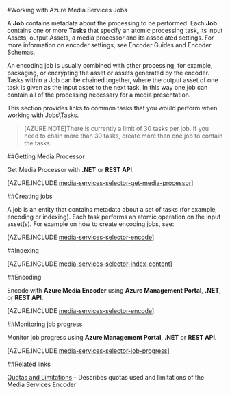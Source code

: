 <properties 
	pageTitle="Working with Azure Media Services Jobs" 
	description="This topics gives an overview of how to manage Managing Azure Media Services Jobs." 
	services="media-services" 
	documentationCenter="" 
	authors="juliako" 
	manager="dwrede" 
	editor=""/>

<tags 
	ms.service="media-services" 
	ms.workload="media" 
	ms.tgt_pltfrm="na" 
	ms.devlang="na" 
	ms.topic="article" 
	ms.date="08/11/2015" 
	ms.author="juliako"/>

#Working with Azure Media Services Jobs

A **Job** contains metadata about the processing to be performed. Each **Job** contains one or more **Tasks** that specify an atomic processing task, its input Assets, output Assets, a media processor and its associated settings. For more information on encoder settings, see Encoder Guides and Encoder Schemas.

An encoding job is usually combined with other processing, for example, packaging, or encrypting the asset or assets generated by the encoder. Tasks within a Job can be chained together, where the output asset of one task is given as the input asset to the next task. In this way one job can contain all of the processing necessary for a media presentation.

This section provides links to common tasks that you would perform when working with Jobs\Tasks.

>[AZURE.NOTE]There is currently a limit of 30 tasks per job. If you need to chain more than 30 tasks, create more than one job to contain the tasks.


##Getting Media Processor

Get Media Processor with **.NET** or **REST API**.

[AZURE.INCLUDE [media-services-selector-get-media-processor](../../includes/media-services-selector-get-media-processor.md)]

##Creating jobs 

A job is an entity that contains metadata about a set of tasks (for example, encoding or indexing). Each task performs an atomic operation on the input asset(s). For example on how to create encoding jobs, see:

[AZURE.INCLUDE [media-services-selector-encode](../../includes/media-services-selector-encode.md)]

##Indexing

[AZURE.INCLUDE [media-services-selector-index-content](../../includes/media-services-selector-index-content.md)]

##Encoding 

Encode with **Azure Media Encoder** using **Azure Management Portal**, **.NET**, or **REST API**.
 
[AZURE.INCLUDE [media-services-selector-encode](../../includes/media-services-selector-encode.md)]

##Monitoring job progress

Monitor job progress using **Azure Management Portal**, **.NET** or **REST API**.

[AZURE.INCLUDE [media-services-selector-job-progress](../../includes/media-services-selector-job-progress.md)]

##Related links

[Quotas and Limitations](media-services-quotas-and-limitations.md) – Describes quotas used and limitations of the Media Services Encoder
 